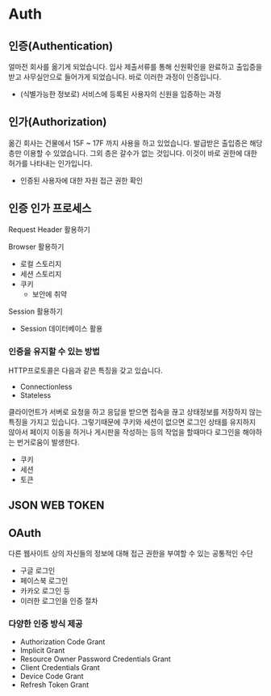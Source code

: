 # Auth



## 인증(Authentication)

얼마전 회사를 옮기게 되었습니다. 입사 제출서류를 통해 신원확인을 완료하고 출입증을 받고 사무실안으로 들어가게 되었습니다. 바로 이러한 과정이 인증입니다.

- (식별가능한 정보로) 서비스에 등록된 사용자의 신원을 입증하는 과정



## 인가(Authorization)

옮긴 회사는 건물에서 15F ~ 17F 까지 사용을 하고 있었습니다. 발급받은 출입증은 해당 층만 이용할 수 있었습니다. 그외 층은 갈수가 없는 것입니다. 이것이 바로 권한에 대한 허가를 나타내는 인가입니다.

- 인증된 사용자에 대한 자원 접근 권한 확인



## 인증 인가 프로세스

Request Header 활용하기

Browser 활용하기

- 로컬 스토리지
- 세션 스토리지
- 쿠키
  - 보안에 취약

Session 활용하기

- Session 데이터베이스 활용



### 인증을 유지할 수 있는 방법 

HTTP프로토콜은 다음과 같은 특징을 갖고 있습니다.

- Connectionless 
- Stateless

클라이언트가 서버로 요청을 하고 응답을 받으면 접속을 끊고 상태정보를 저장하지 않는 특징을 가지고 있습니다. 그렇기때문에 쿠키와 세션이 없으면 로그인 상태를 유지하지 않아서 페이지 이동을 하거나 게시판을 작성하는 등의 작업을 할때마다 로그인을 해야하는 번거로움이 발생한다.

- 쿠키
- 세션
- 토큰





## JSON WEB TOKEN





## OAuth

다른 웹사이트 상의 자신들의 정보에 대해 접근 권한을 부여할 수 있는 공통적인 수단 

- 구글 로그인
- 페이스북 로그인
- 카카오 로그인 등
- 이러한 로그인을 인증 절차



### 다양한 인증 방식 제공

- Authorization Code Grant
- Implicit Grant
- Resource Owner Password Credentials Grant
- Client Credentials Grant
- Device Code Grant
- Refresh Token Grant